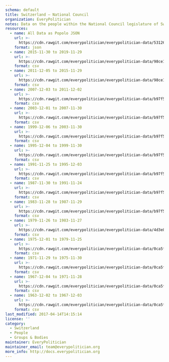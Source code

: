 ```yaml
---
schema: default
title: Switzerland — National Council
organization: EveryPolitician
notes: Data on the people within the National Council legislature of Switzerland.
resources:
  - name: All Data as Popolo JSON
    url: >-
      https://cdn.rawgit.com/everypolitician/everypolitician-data/531266453eeffd32ff95a8f35411a886eacd6743/data/Switzerland/National_Council/ep-popolo-v1.0.json
    format: json
  - name: 2015-11-30 to 2019-11-29
    url: >-
      https://cdn.rawgit.com/everypolitician/everypolitician-data/98ce133a0b085bf767a7de4e85e1b8631537565c/data/Switzerland/National_Council/term-50.csv
    format: csv
  - name: 2011-12-05 to 2015-11-29
    url: >-
      https://cdn.rawgit.com/everypolitician/everypolitician-data/98ce133a0b085bf767a7de4e85e1b8631537565c/data/Switzerland/National_Council/term-49.csv
    format: csv
  - name: 2007-12-03 to 2011-12-02
    url: >-
      https://cdn.rawgit.com/everypolitician/everypolitician-data/b97f5b3fbe8da6140f20b594828a93bf6a22cbd1/data/Switzerland/National_Council/term-48.csv
    format: csv
  - name: 2003-12-01 to 2007-11-30
    url: >-
      https://cdn.rawgit.com/everypolitician/everypolitician-data/b97f5b3fbe8da6140f20b594828a93bf6a22cbd1/data/Switzerland/National_Council/term-47.csv
    format: csv
  - name: 1999-12-06 to 2003-11-30
    url: >-
      https://cdn.rawgit.com/everypolitician/everypolitician-data/b97f5b3fbe8da6140f20b594828a93bf6a22cbd1/data/Switzerland/National_Council/term-46.csv
    format: csv
  - name: 1995-12-04 to 1999-11-30
    url: >-
      https://cdn.rawgit.com/everypolitician/everypolitician-data/b97f5b3fbe8da6140f20b594828a93bf6a22cbd1/data/Switzerland/National_Council/term-45.csv
    format: csv
  - name: 1991-11-25 to 1995-12-03
    url: >-
      https://cdn.rawgit.com/everypolitician/everypolitician-data/b97f5b3fbe8da6140f20b594828a93bf6a22cbd1/data/Switzerland/National_Council/term-44.csv
    format: csv
  - name: 1987-11-30 to 1991-11-24
    url: >-
      https://cdn.rawgit.com/everypolitician/everypolitician-data/b97f5b3fbe8da6140f20b594828a93bf6a22cbd1/data/Switzerland/National_Council/term-43.csv
    format: csv
  - name: 1983-11-28 to 1987-11-29
    url: >-
      https://cdn.rawgit.com/everypolitician/everypolitician-data/b97f5b3fbe8da6140f20b594828a93bf6a22cbd1/data/Switzerland/National_Council/term-42.csv
    format: csv
  - name: 1979-11-26 to 1983-11-27
    url: >-
      https://cdn.rawgit.com/everypolitician/everypolitician-data/4d3e827994f52a4abab77218fd08e1b1d5403b3e/data/Switzerland/National_Council/term-41.csv
    format: csv
  - name: 1975-12-01 to 1979-11-25
    url: >-
      https://cdn.rawgit.com/everypolitician/everypolitician-data/0ca5fac856f0e5eb430681a83d146a5cb520a7c7/data/Switzerland/National_Council/term-40.csv
    format: csv
  - name: 1971-11-29 to 1975-11-30
    url: >-
      https://cdn.rawgit.com/everypolitician/everypolitician-data/0ca5fac856f0e5eb430681a83d146a5cb520a7c7/data/Switzerland/National_Council/term-39.csv
    format: csv
  - name: 1967-12-04 to 1971-11-28
    url: >-
      https://cdn.rawgit.com/everypolitician/everypolitician-data/0ca5fac856f0e5eb430681a83d146a5cb520a7c7/data/Switzerland/National_Council/term-38.csv
    format: csv
  - name: 1963-12-02 to 1967-12-03
    url: >-
      https://cdn.rawgit.com/everypolitician/everypolitician-data/0ca5fac856f0e5eb430681a83d146a5cb520a7c7/data/Switzerland/National_Council/term-37.csv
    format: csv
last_modified: 2017-04-14T14:15:14
license: ''
category:
  - Switzerland
  - People
  - Groups & Bodies
maintainer: EveryPolitician
maintainer_email: team@everypolitician.org
more_info: http://docs.everypolitician.org
---
```

